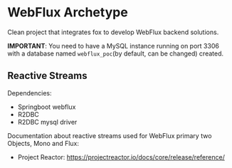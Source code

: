 # WebFlux Archetype

Clean project that integrates fox to develop WebFlux backend solutions.

**IMPORTANT**: You need to have a MySQL instance running on port 3306 with a database named
`webflux_poc`(by default, can be changed) created.

## Reactive Streams

Dependencies:
 - Springboot webflux
 - R2DBC
 - R2DBC mysql driver

Documentation about reactive streams used for WebFlux primary two Objects, Mono and Flux: <br/>
- Project Reactor: https://projectreactor.io/docs/core/release/reference/